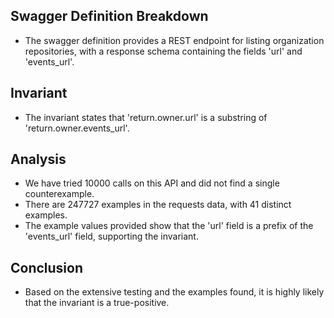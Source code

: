 ## Swagger Definition Breakdown
- The swagger definition provides a REST endpoint for listing organization repositories, with a response schema containing the fields 'url' and 'events_url'.

## Invariant
- The invariant states that 'return.owner.url' is a substring of 'return.owner.events_url'.

## Analysis
- We have tried 10000 calls on this API and did not find a single counterexample.
- There are 247727 examples in the requests data, with 41 distinct examples.
- The example values provided show that the 'url' field is a prefix of the 'events_url' field, supporting the invariant.

## Conclusion
- Based on the extensive testing and the examples found, it is highly likely that the invariant is a true-positive.

